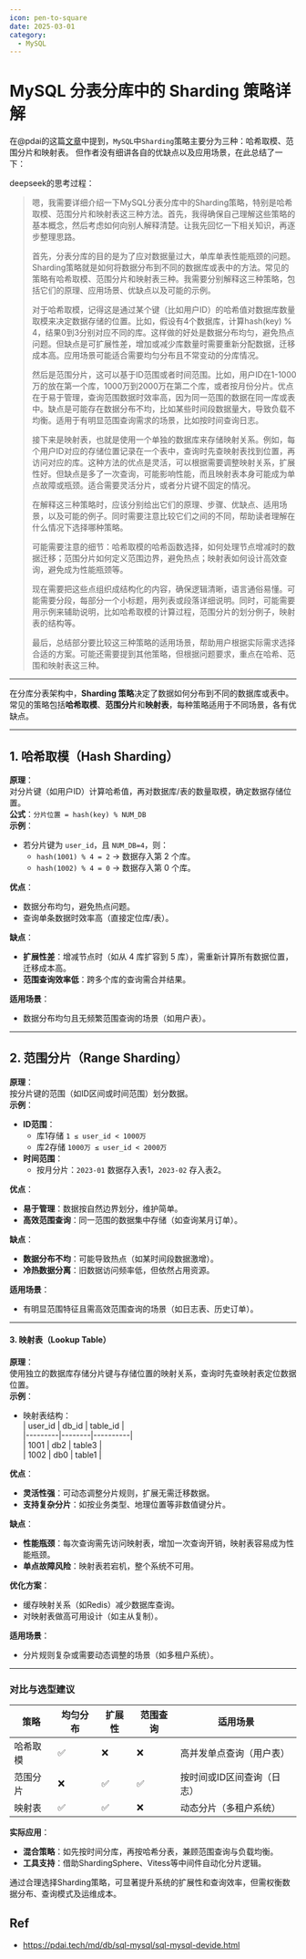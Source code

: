```yaml
---
icon: pen-to-square
date: 2025-03-01
category:
  - MySQL
---
```


# MySQL 分表分库中的 Sharding 策略详解

在@pdai的这篇[文章](https://pdai.tech/md/db/sql-mysql/sql-mysql-devide.html)中提到，`MySQL`中`Sharding`策略主要分为三种：哈希取模、范围分片和映射表。
但作者没有细讲各自的优缺点以及应用场景，在此总结了一下：

deepseek的思考过程：
> 嗯，我需要详细介绍一下MySQL分表分库中的Sharding策略，特别是哈希取模、范围分片和映射表这三种方法。首先，我得确保自己理解这些策略的基本概念，然后考虑如何向别人解释清楚。让我先回忆一下相关知识，再逐步整理思路。
>
> 
> 首先，分表分库的目的是为了应对数据量过大，单库单表性能瓶颈的问题。Sharding策略就是如何将数据分布到不同的数据库或表中的方法。常见的策略有哈希取模、范围分片和映射表三种。我需要分别解释这三种策略，包括它们的原理、应用场景、优缺点以及可能的示例。
>
> 
> 对于哈希取模，记得这是通过某个键（比如用户ID）的哈希值对数据库数量取模来决定数据存储的位置。比如，假设有4个数据库，计算hash(key) % 4，结果0到3分别对应不同的库。这样做的好处是数据分布均匀，避免热点问题。但缺点是可扩展性差，增加或减少库数量时需要重新分配数据，迁移成本高。应用场景可能适合需要均匀分布且不常变动的分库情况。
>
> 
> 然后是范围分片，这可以基于ID范围或者时间范围。比如，用户ID在1-1000万的放在第一个库，1000万到2000万在第二个库，或者按月份分片。优点在于易于管理，查询范围数据时效率高，因为同一范围的数据在同一库或表中。缺点是可能存在数据分布不均，比如某些时间段数据量大，导致负载不均衡。适用于有明显范围查询需求的场景，比如按时间查询日志。
>
> 
> 接下来是映射表，也就是使用一个单独的数据库来存储映射关系。例如，每个用户ID对应的存储位置记录在一个表中，查询时先查映射表找到位置，再访问对应的库。这种方法的优点是灵活，可以根据需要调整映射关系，扩展性好。但缺点是多了一次查询，可能影响性能，而且映射表本身可能成为单点故障或瓶颈。适合需要灵活分片，或者分片键不固定的情况。
>
> 
> 在解释这三种策略时，应该分别给出它们的原理、步骤、优缺点、适用场景，以及可能的例子。同时需要注意比较它们之间的不同，帮助读者理解在什么情况下选择哪种策略。
>
> 
> 可能需要注意的细节：哈希取模的哈希函数选择，如何处理节点增减时的数据迁移；范围分片如何定义范围边界，避免热点；映射表如何设计高效查询，避免成为性能瓶颈等。
>
> 
> 现在需要把这些点组织成结构化的内容，确保逻辑清晰，语言通俗易懂。可能需要分段，每部分一个小标题，用列表或段落详细说明。同时，可能需要用示例来辅助说明，比如哈希取模的计算过程，范围分片的划分例子，映射表的结构等。
>
> 
> 最后，总结部分要比较这三种策略的适用场景，帮助用户根据实际需求选择合适的方案。可能还需要提到其他策略，但根据问题要求，重点在哈希、范围和映射表这三种。

---

在分库分表架构中，**Sharding 策略**决定了数据如何分布到不同的数据库或表中。常见的策略包括**哈希取模**、**范围分片**和**映射表**，每种策略适用于不同场景，各有优缺点。

---

## 1. **哈希取模（Hash Sharding）**
**原理**：  
对分片键（如用户ID）计算哈希值，再对数据库/表的数量取模，确定数据存储位置。  
**公式**：`分片位置 = hash(key) % NUM_DB`  
**示例**：  
- 若分片键为 `user_id`，且 `NUM_DB=4`，则：  
  - `hash(1001) % 4 = 2` → 数据存入第 2 个库。  
  - `hash(1002) % 4 = 0` → 数据存入第 0 个库。  

**优点**：  
- 数据分布均匀，避免热点问题。  
- 查询单条数据时效率高（直接定位库/表）。  

**缺点**：  
- **扩展性差**：增减节点时（如从 4 库扩容到 5 库），需重新计算所有数据位置，迁移成本高。  
- **范围查询效率低**：跨多个库的查询需合并结果。  

**适用场景**：  
- 数据分布均匀且无频繁范围查询的场景（如用户表）。  

---

## 2. **范围分片（Range Sharding）**
**原理**：  
按分片键的范围（如ID区间或时间范围）划分数据。  
**示例**：  
- **ID范围**：  
  - 库1存储 `1 ≤ user_id < 1000万`  
  - 库2存储 `1000万 ≤ user_id < 2000万`  
- **时间范围**：  
  - 按月分片：`2023-01` 数据存入表1，`2023-02` 存入表2。  

**优点**：  
- **易于管理**：数据按自然边界划分，维护简单。  
- **高效范围查询**：同一范围的数据集中存储（如查询某月订单）。  

**缺点**：  
- **数据分布不均**：可能导致热点（如某时间段数据激增）。  
- **冷热数据分离**：旧数据访问频率低，但依然占用资源。  

**适用场景**：  
- 有明显范围特征且需高效范围查询的场景（如日志表、历史订单）。  

---

#### 3. **映射表（Lookup Table）**
**原理**：  
使用独立的数据库存储分片键与存储位置的映射关系，查询时先查映射表定位数据位置。  
**示例**：  
- 映射表结构：  
  | user_id | db_id  | table_id |  
  |---------|--------|----------|  
  | 1001    | db2    | table3   |  
  | 1002    | db0    | table1   |  

**优点**：  
- **灵活性强**：可动态调整分片规则，扩展无需迁移数据。  
- **支持复杂分片**：如按业务类型、地理位置等非数值键分片。  

**缺点**：  
- **性能瓶颈**：每次查询需先访问映射表，增加一次查询开销，映射表容易成为性能瓶颈。
- **单点故障风险**：映射表若宕机，整个系统不可用。  

**优化方案**：  
- 缓存映射关系（如Redis）减少数据库查询。  
- 对映射表做高可用设计（如主从复制）。  

**适用场景**：  
- 分片规则复杂或需要动态调整的场景（如多租户系统）。  

---

### **对比与选型建议**
| **策略**     | **均匀分布** | **扩展性** | **范围查询** | **适用场景**               |  
|--------------|--------------|------------|--------------|----------------------------|  
| 哈希取模     | ✅            | ❌          | ❌            | 高并发单点查询（用户表）   |  
| 范围分片     | ❌            | ✅          | ✅            | 按时间或ID区间查询（日志） |  
| 映射表       | ✅            | ✅          | ❌            | 动态分片（多租户系统）     |  

**实际应用**：  
- **混合策略**：如先按时间分库，再按哈希分表，兼顾范围查询与负载均衡。  
- **工具支持**：借助ShardingSphere、Vitess等中间件自动化分片逻辑。  

通过合理选择Sharding策略，可显著提升系统的扩展性和查询效率，但需权衡数据分布、查询模式及运维成本。




## Ref
- https://pdai.tech/md/db/sql-mysql/sql-mysql-devide.html
